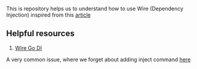 This is repository helps us to understand how to use Wire (Dependency Injection) inspired from this [article](https://hellokoding.com/crud-restful-apis-with-go-modules-wire-gin-gorm-and-mysql/)

## Helpful resources

1. [Wire Go DI](https://github.com/google/wire/blob/master/_tutorial/README.md)

A very common issue, where we forget about adding inject command [here](https://github.com/google/wire/issues/178)
